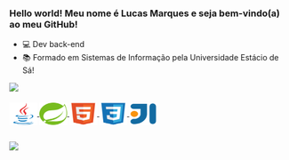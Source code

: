 ### Hello world! Meu nome é Lucas Marques e seja bem-vindo(a) ao meu GitHub!
<div>
  <ul>
    <li>💻 Dev back-end</li>
    <li>📚 Formado em Sistemas de Informação pela Universidade Estácio de Sá!</li>
  </ul>
</div>

<div>
  <a href="https://github.com/marques67">
  <img height="160em" src="https://github-readme-stats.vercel.app/api/top-langs/?username=marques67&layout=compact&langs_count=30&theme=dark"/>
</div>

  <div style="display: inline_block"><br>
    <img align="center" alt="Lucas-Java" height="40" width="50" src="https://raw.githubusercontent.com/devicons/devicon/master/icons/java/java-original.svg">
    <img align="center" alt="Lucas-spring" height="40" width="50" src="https://raw.githubusercontent.com/devicons/devicon/master/icons/spring/spring-original.svg">
    <img align="center" alt="Lucas-html" height="40" width="50" src="https://raw.githubusercontent.com/devicons/devicon/master/icons/html5/html5-original.svg">
    <img align="center" alt="Lucas-css" height="40" width="50" src="https://raw.githubusercontent.com/devicons/devicon/master/icons/css3/css3-original.svg">
    <img align="center" alt="Lucas-Intellij" height="40" width="50" src="https://raw.githubusercontent.com/devicons/devicon/master/icons/intellij/intellij-original.svg">
</div>

  ##
  
  <div>
    <a href="https://www.linkedin.com/in/marques67/" target="_blank"><img src="https://img.shields.io/badge/-LinkedIn-%230077B5?style=for-the-badge&logo=linkedin&logoColor=white" target="_blank"></a> 
  </div>
